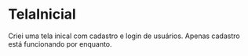 # TelaInicial

Criei uma tela inical com cadastro e login de usuários.
Apenas cadastro está funcionando por enquanto.
